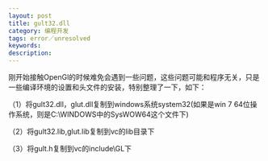 ```yaml
---
layout: post
title: gult32.dll
category: 编程开发
tags: error／unresolved
keywords: 
description: 
---
```


刚开始接触OpenGl的时候难免会遇到一些问题，这些问题可能和程序无关，只是一些编译环境的设置和头文件的安装，特别整理了一下，如下：

 

（1）将gult32.dll，glut.dll复制到windows系统system32(如果是win 7 64位操作系统，则是C:\\WINDOWS中的SysWOW64这个文件下)

 

（2）将gult32.lib,glut.lib复制到vc的lib目录下

 

（3）将gult.h复制到vc的include\\GL下









